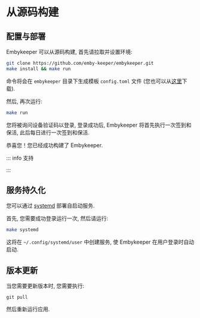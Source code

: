 # 从源码构建

## 配置与部署

Embykeeper 可以从源码构建, 首先请拉取并设置环境:

```bash
git clone https://github.com/emby-keeper/embykeeper.git
make install && make run
```

命令将会在 `embykeeper` 目录下生成模板 `config.toml` 文件 (您也可以从[这里](https://github.com/emby-keeper/embykeeper/blob/main/config.example.toml)下载).

<!--@include: ./_简要配置.md-->

然后, 再次运行:

```bash
make run
```

您将被询问设备验证码以登录, 登录成功后, Embykeeper 将首先执行一次签到和保活, 此后每日进行一次签到和保活.

恭喜您！您已经成功构建了 Embykeeper.

::: info 支持

<!--@include: ./_支持.md-->

:::

## 服务持久化

您可以通过 [systemd](https://www.ruanyifeng.com/blog/2016/03/systemd-tutorial-commands.html) 部署自启动服务.

首先, 您需要成功登录运行一次, 然后请运行:

```bash
make systemd
```

这将在 `~/.config/systemd/user` 中创建服务, 使 Embykeeper 在用户登录时自动启动.

## 版本更新

当您需要更新版本时, 您需要执行:

```
git pull
```

然后重新运行应用.
